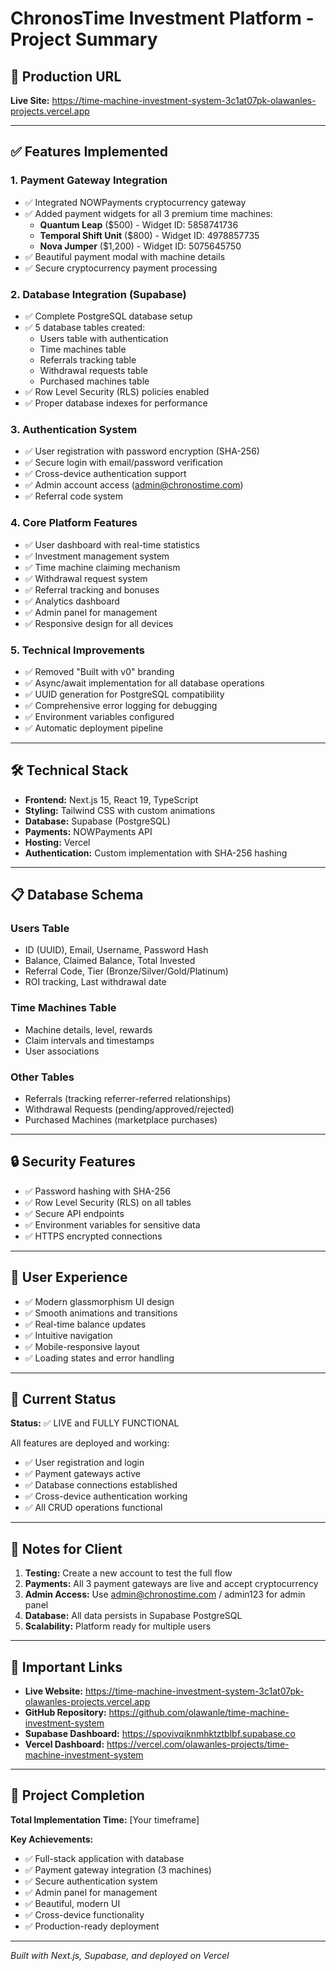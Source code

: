 # ChronosTime Investment Platform - Project Summary

## 🚀 Production URL
**Live Site:** https://time-machine-investment-system-3c1at07pk-olawanles-projects.vercel.app

---

## ✅ Features Implemented

### 1. **Payment Gateway Integration**
- ✅ Integrated NOWPayments cryptocurrency gateway
- ✅ Added payment widgets for all 3 premium time machines:
  - **Quantum Leap** ($500) - Widget ID: 5858741736
  - **Temporal Shift Unit** ($800) - Widget ID: 4978857735
  - **Nova Jumper** ($1,200) - Widget ID: 5075645750
- ✅ Beautiful payment modal with machine details
- ✅ Secure cryptocurrency payment processing

### 2. **Database Integration (Supabase)**
- ✅ Complete PostgreSQL database setup
- ✅ 5 database tables created:
  - Users table with authentication
  - Time machines table
  - Referrals tracking table
  - Withdrawal requests table
  - Purchased machines table
- ✅ Row Level Security (RLS) policies enabled
- ✅ Proper database indexes for performance

### 3. **Authentication System**
- ✅ User registration with password encryption (SHA-256)
- ✅ Secure login with email/password verification
- ✅ Cross-device authentication support
- ✅ Admin account access (admin@chronostime.com)
- ✅ Referral code system

### 4. **Core Platform Features**
- ✅ User dashboard with real-time statistics
- ✅ Investment management system
- ✅ Time machine claiming mechanism
- ✅ Withdrawal request system
- ✅ Referral tracking and bonuses
- ✅ Analytics dashboard
- ✅ Admin panel for management
- ✅ Responsive design for all devices

### 5. **Technical Improvements**
- ✅ Removed "Built with v0" branding
- ✅ Async/await implementation for all database operations
- ✅ UUID generation for PostgreSQL compatibility
- ✅ Comprehensive error logging for debugging
- ✅ Environment variables configured
- ✅ Automatic deployment pipeline

---

## 🛠️ Technical Stack

- **Frontend:** Next.js 15, React 19, TypeScript
- **Styling:** Tailwind CSS with custom animations
- **Database:** Supabase (PostgreSQL)
- **Payments:** NOWPayments API
- **Hosting:** Vercel
- **Authentication:** Custom implementation with SHA-256 hashing

---

## 📋 Database Schema

### Users Table
- ID (UUID), Email, Username, Password Hash
- Balance, Claimed Balance, Total Invested
- Referral Code, Tier (Bronze/Silver/Gold/Platinum)
- ROI tracking, Last withdrawal date

### Time Machines Table
- Machine details, level, rewards
- Claim intervals and timestamps
- User associations

### Other Tables
- Referrals (tracking referrer-referred relationships)
- Withdrawal Requests (pending/approved/rejected)
- Purchased Machines (marketplace purchases)

---

## 🔒 Security Features

- ✅ Password hashing with SHA-256
- ✅ Row Level Security (RLS) on all tables
- ✅ Secure API endpoints
- ✅ Environment variables for sensitive data
- ✅ HTTPS encrypted connections

---

## 📱 User Experience

- ✅ Modern glassmorphism UI design
- ✅ Smooth animations and transitions
- ✅ Real-time balance updates
- ✅ Intuitive navigation
- ✅ Mobile-responsive layout
- ✅ Loading states and error handling

---

## 🎯 Current Status

**Status:** ✅ LIVE and FULLY FUNCTIONAL

All features are deployed and working:
- ✅ User registration and login
- ✅ Payment gateways active
- ✅ Database connections established
- ✅ Cross-device authentication working
- ✅ All CRUD operations functional

---

## 📝 Notes for Client

1. **Testing:** Create a new account to test the full flow
2. **Payments:** All 3 payment gateways are live and accept cryptocurrency
3. **Admin Access:** Use admin@chronostime.com / admin123 for admin panel
4. **Database:** All data persists in Supabase PostgreSQL
5. **Scalability:** Platform ready for multiple users

---

## 🔗 Important Links

- **Live Website:** https://time-machine-investment-system-3c1at07pk-olawanles-projects.vercel.app
- **GitHub Repository:** https://github.com/olawanle/time-machine-investment-system
- **Supabase Dashboard:** https://spovivqiknmhktztblbf.supabase.co
- **Vercel Dashboard:** https://vercel.com/olawanles-projects/time-machine-investment-system

---

## 🎉 Project Completion

**Total Implementation Time:** [Your timeframe]

**Key Achievements:**
- ✅ Full-stack application with database
- ✅ Payment gateway integration (3 machines)
- ✅ Secure authentication system
- ✅ Admin panel for management
- ✅ Beautiful, modern UI
- ✅ Cross-device functionality
- ✅ Production-ready deployment

---

*Built with Next.js, Supabase, and deployed on Vercel*

